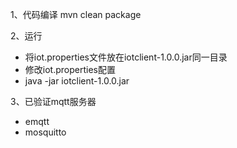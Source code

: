 1、代码编译
mvn clean package

2、运行
- 将iot.properties文件放在iotclient-1.0.0.jar同一目录
- 修改iot.properties配置
- java -jar iotclient-1.0.0.jar

3、已验证mqtt服务器
- emqtt
- mosquitto